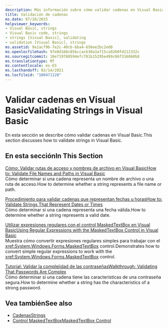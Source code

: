 ```yaml
---
description: Más información sobre cómo validar cadenas en Visual Basic
title: Validación de cadenas
ms.date: 07/20/2015
helpviewer_keywords:
- Visual Basic, strings
- Visual Basic code, strings
- strings [Visual Basic], validating
- validation [Visual Basic], strings
ms.assetid: 9a1acf9b-7e2c-40cb-bba4-656ee2bc2ed0
ms.openlocfilehash: 97e0d168c85bccac630a3af15ca9260fd212332c
ms.sourcegitcommit: 10e719780594efc781b15295e499c66f316068b8
ms.translationtype: MT
ms.contentlocale: es-ES
ms.lasthandoff: 02/14/2021
ms.locfileid: "100471128"
---
```

# <a name="validating-strings-in-visual-basic"></a><span data-ttu-id="c0b7c-103">Validar cadenas en Visual Basic</span><span class="sxs-lookup"><span data-stu-id="c0b7c-103">Validating Strings in Visual Basic</span></span>

<span data-ttu-id="c0b7c-104">En esta sección se describe cómo validar cadenas en Visual Basic.</span><span class="sxs-lookup"><span data-stu-id="c0b7c-104">This section discusses how to validate strings in Visual Basic.</span></span>  
  
## <a name="in-this-section"></a><span data-ttu-id="c0b7c-105">En esta sección</span><span class="sxs-lookup"><span data-stu-id="c0b7c-105">In This Section</span></span>  

 [<span data-ttu-id="c0b7c-106">Cómo: Validar rutas de acceso y nombres de archivo en Visual Basic</span><span class="sxs-lookup"><span data-stu-id="c0b7c-106">How to: Validate File Names and Paths in Visual Basic</span></span>](how-to-validate-file-names-and-paths.md)  
 <span data-ttu-id="c0b7c-107">Cómo determinar si una cadena representa un nombre de archivo o una ruta de acceso.</span><span class="sxs-lookup"><span data-stu-id="c0b7c-107">How to determine whether a string represents a file name or path.</span></span>  
  
 [<span data-ttu-id="c0b7c-108">Procedimiento para validar cadenas que representan fechas u horas</span><span class="sxs-lookup"><span data-stu-id="c0b7c-108">How to: Validate Strings That Represent Dates or Times</span></span>](how-to-validate-strings-that-represent-dates-or-times.md)  
 <span data-ttu-id="c0b7c-109">Cómo determinar si una cadena representa una fecha válida.</span><span class="sxs-lookup"><span data-stu-id="c0b7c-109">How to determine whether a string represents a valid date.</span></span>  
  
 [<span data-ttu-id="c0b7c-110">Utilizar expresiones regulares con el control MaskedTextBox en Visual Basic</span><span class="sxs-lookup"><span data-stu-id="c0b7c-110">Using Regular Expressions with the MaskedTextBox Control in Visual Basic</span></span>](using-regular-expressions-with-the-maskedtextbox-control.md)  
 <span data-ttu-id="c0b7c-111">Muestra cómo convertir expresiones regulares simples para trabajar con el <xref:System.Windows.Forms.MaskedTextBox> control.</span><span class="sxs-lookup"><span data-stu-id="c0b7c-111">Demonstrates how to convert simple regular expressions to work with the <xref:System.Windows.Forms.MaskedTextBox> control.</span></span>  
  
 [<span data-ttu-id="c0b7c-112">Tutorial: Validar la complejidad de las contraseñas</span><span class="sxs-lookup"><span data-stu-id="c0b7c-112">Walkthrough: Validating That Passwords Are Complex</span></span>](walkthrough-validating-that-passwords-are-complex.md)  
 <span data-ttu-id="c0b7c-113">Cómo determinar si una cadena tiene las características de una contraseña segura.</span><span class="sxs-lookup"><span data-stu-id="c0b7c-113">How to determine whether a string has the characteristics of a strong password.</span></span>  
  
## <a name="see-also"></a><span data-ttu-id="c0b7c-114">Vea también</span><span class="sxs-lookup"><span data-stu-id="c0b7c-114">See also</span></span>

- [<span data-ttu-id="c0b7c-115">Cadenas</span><span class="sxs-lookup"><span data-stu-id="c0b7c-115">Strings</span></span>](index.md)
- [<span data-ttu-id="c0b7c-116">Control MaskedTextBox</span><span class="sxs-lookup"><span data-stu-id="c0b7c-116">MaskedTextBox Control</span></span>](/dotnet/desktop/winforms/controls/maskedtextbox-control-windows-forms)
